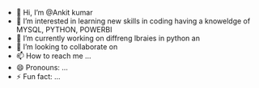 - 👋 Hi, I’m @Ankit kumar
- 👀 I’m interested in learning new skills in coding having a knoweldge of MYSQL, PYTHON, POWERBI 
- 🌱 I’m currently working on diffreng lbraies in python an
- 💞️ I’m looking to collaborate on 
- 📫 How to reach me ...
- 😄 Pronouns: ...
- ⚡ Fun fact: ...

<!---
AnkitRahu/AnkitRahu is a ✨ special ✨ repository because its `README.md` (this file) appears on your GitHub profile.
You can click the Preview link to take a look at your changes.
--->
